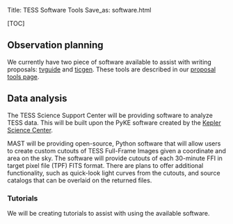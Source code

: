 Title: TESS Software Tools
Save_as: software.html

[TOC]

<!-- ## Overview -->




## Observation planning
We currently have two piece of software available to assist with writing proposals: [tvguide](proposal-tools.html#tvguide) and [ticgen](proposal-tools.html#ticgen). These tools are described in our [proposal tools page](proposal-tools.html).


## Data analysis
The TESS Science Support Center will be providing software to analyze TESS data. This will be built upon the PyKE software created by the [Kepler Science Center](https://keplerscience.arc.nasa.gov).

MAST will be providing open-source, Python software that will allow users to create custom cutouts of TESS Full-Frame Images given a
coordinate and area on the sky. The software will provide cutouts of each 30-minute FFI in target pixel file (TPF) FITS format. There are plans to offer additional functionality, such as quick-look light curves from the cutouts, and source catalogs that can be overlaid on the returned files.


### Tutorials
We will be creating tutorials to assist with using the available software. 